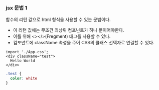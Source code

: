 ### jsx 문법 1
함수의 리턴 값으로 html 형식을 사용할 수 있는 문법이다.  
- 이 리턴 값에는 무조건 최상위 컴포넌트가 하나 뿐이어야한다.
- 이를 위해 <></>(Fregment) 태그를 사용할 수 있다.  
- 컴포넌트에 className 속성을 주어 CSS의 클래스 선택자로 연결할 수 있다.
```tsx
import './App.css';
<div className="test">
  Hello World
</div>
```
```css
.test {
  color: white
}
```